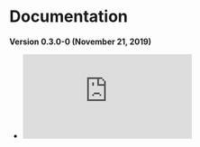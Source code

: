 # Documentation
**Version 0.3.0-0 (November 21, 2019)**

- ![English](https://github.com/KOK-Foundation/Documentation/blob/master/whitepapper_en.md)

